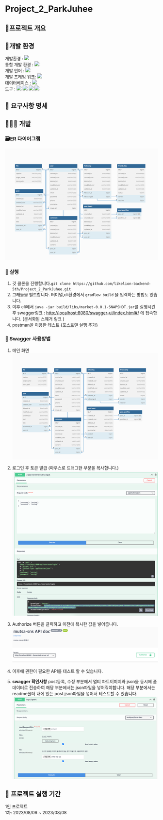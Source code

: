# Project_2_ParkJuhee


## 🌟프로젝트 개요

## 🔨개발 환경
개발환경 : <img src="https://img.shields.io/badge/mac-000000?style=flate&logo=macos&logoColor=white"><br>
통합 개발 환경 : <img src="https://img.shields.io/badge/IntelliJ-000000?style=flate&logo=IntelliJ IDEA&logoColor=white">  
개발 언어 : <img src="https://img.shields.io/badge/JAVA-17-FFFFFF?style=flate&logo=openjdk&logoColor=FFFFFF"> <br>
개발 프레임 워크: <img src="https://img.shields.io/badge/SpringBoot-3.1.1-6DB33F?style=flate&logo=SpringBoot&logoColor=6DB33F"><br>
데이터베이스 : <img src="https://img.shields.io/badge/SqLite-003B57?style=flate&logo=Sqlite&logoColor=white"><br>
도구 : <img src="https://img.shields.io/badge/GitHub-181717?style=flate&logo=GitHub&logoColor=white">
<img src="https://img.shields.io/badge/Notion -000000?style=flate&logo=Notion&logoColor=white">
<img src="https://img.shields.io/badge/postman-FFFFFF?style=flate&logo=postman&logoColor=postman"> <img src="https://img.shields.io/badge/swagger-swagger?style=flate&logo=swagger&logoColor=FFFFFF"><br>

## 📄 요구사항 명세

## 👩🏻‍💻 개발

### 🗃ER 다이어그램
![img.png](readme/img.png)


### 🐬 실행
1. 깃 클론을 진행합니다.`git clone https://github.com/likelion-backend-5th/Project_2_ParkJuhee.git`
2. 그래들을 빌드합니다. 터미널,cli환경에서 `gradlew build` 을 입력하는 방법도 있습니다. 
3. 이후 cli에서 `java -jar build/libs/market-0.0.1-SNAPSHOT.jar`를 실행시킨후
swagger링크 : [http://localhost:8080/swagger-ui/index.html#/](http://localhost:8080/swagger-ui/index.html#/) 에 접속합니다. (문서화된 스웨거 링크 )
4. postman을 이용한 테스트 {포스트맨 실행 추가}

### 📗 Swagger 사용방법
1. 메인 화면 
![img.png](readme/img.png)
2. 로그인 후 토큰 발급 (마우스로 드래그한 부분을 복사합니다.)
![img_1.png](readme/img_1.png)
3. Authorize 버튼을 클릭하고 이전에 복사한 값을 넣어줍니다.
![img_2.png](readme/img_2.png)
4. 이후에 권한이 필요한 API를 테스트 할 수 있습니다.

5. **swagger 확인사항**
post등록, 수정 부분에서 멀티 파트이미지와 json을 동시에 폼 데이터로 전송하여 해당 부분에서는 json파일을 넣어줘야합니다. 
해당 부분에서는 readme폴더 내에 있는 post.json파일을 넣어서 테스트할 수 있습니다.
![img_4.png](readme/img_4.png)

## 🌌 프로젝트 실행 기간
1인 프로젝트   
1차: 2023/08/06 ~ 2023/08/08  


